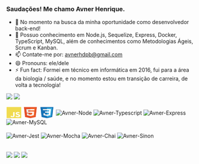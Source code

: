 ### Saudações! Me chamo Avner Henrique.

- 🔭 No momento na busca da minha oportunidade como desenvolvedor back-end!
- 🌱 Possuo conhecimento em Node.js, Sequelize, Express, Docker, TypeScript, MySQL, além de conhecimentos como Metodologias Ágeis, Scrum e Kanban.
- 📫 Contate-me por: avnerhdpb@gmail.com
- 😄 Pronouns: ele/dele
- ⚡ Fun fact: Formei em técnico em informática em 2016, fui para a área da biologia / saúde, e no momento estou em transição de carreira, de volta a tecnologia!

<div>
  <img height='180em' src='https://github-readme-stats.vercel.app/api?username=henriqueAvner&show_icons=true&theme=merko' />
  <img height='180em' src='https://github-readme-stats.vercel.app/api/top-langs/?username=henriqueAvner&show_icons=true&theme=merko'/>
  </div>
  
  <div style="display: inline_block"><br>
  <img align="center" alt="Avner-Js" height="30" width="40" src="https://raw.githubusercontent.com/devicons/devicon/master/icons/javascript/javascript-plain.svg">
   <img align="center" alt="Avner-HTML" height="30" width="40" src="https://raw.githubusercontent.com/devicons/devicon/master/icons/html5/html5-original.svg">
   <img align="center" alt="Avner-CSS" height="30" width="40" src="https://raw.githubusercontent.com/devicons/devicon/master/icons/css3/css3-original.svg">
    <img align="center" alt="Avner-Node" height="30" width="100" src="https://img.shields.io/badge/Node.js-43853D?style=for-the-badge&logo=node.js&logoColor=white">
    <img align="center" alt="Avner-Typescript" height="30" width="110" src="https://img.shields.io/badge/TypeScript-007ACC?style=for-the-badge&logo=typescript&logoColor=white">
    <img align="center" alt="Avner-Express" height="30" width="110" src="https://img.shields.io/badge/Express.js-404D59?style=for-the-badge">
    <img align="center" alt="Avner-MySQL" height="30" width="100" src="https://img.shields.io/badge/MySQL-00000F?style=for-the-badge&logo=mysql&logoColor=white"> </br></br>
    <img align="center" alt="Avner-Jest" height="30" width="90" src="https://img.shields.io/badge/Jest-323330?style=for-the-badge&logo=Jest&logoColor=white">
    <img align="center" alt="Avner-Mocha" height="30" width="110" src="https://img.shields.io/badge/mocha.js-323330?style=for-the-badge&logo=mocha&logoColor=Brown">
    <img align="center" alt="Avner-Chai" height="30" width="110" src="https://img.shields.io/badge/chai.js-323330?style=for-the-badge&logo=chai&logoColor=red">
    <img align="center" alt="Avner-Sinon" height="30" width="110" src="https://img.shields.io/badge/sinon.js-323330?style=for-the-badge&logo=sinon">
    
    
  </div>
  
  <div style='display: inline-block'><br><br>
  <a href="https://instagram.com/avner_h" target="_blank"><img src="https://img.shields.io/badge/-Instagram-%23E4405F?style=for-the-badge&logo=instagram&logoColor=white" target="_blank"></a>
 	<a href="https://www.twitch.tv/chocoavner" target="_blank"><img src="https://img.shields.io/badge/Twitch-9146FF?style=for-the-badge&logo=twitch&logoColor=white" target="_blank"></a>
  <a href="https://www.linkedin.com/in/avner-brito-80308b139/" target="_blank"><img src="https://img.shields.io/badge/-LinkedIn-%230077B5?style=for-the-badge&logo=linkedin&logoColor=white" target="_blank"></a> 
</div>
